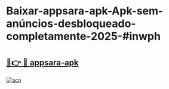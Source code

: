 # Baixar-appsara-apk-Apk-sem-anúncios-desbloqueado-completamente-2025-#inwph

# <h2><a href="https://ainizakaria.my?title=appsara-apk&ref=24M">🔗👉 🔴 appsara-apk</a></h2>

[![acn](https://github.com/user-attachments/assets/0f9c940e-d8b0-45ae-aac7-cd30a18b3e1c)](https://ainizakaria.my?title=appsara-apk&ref=24M)

